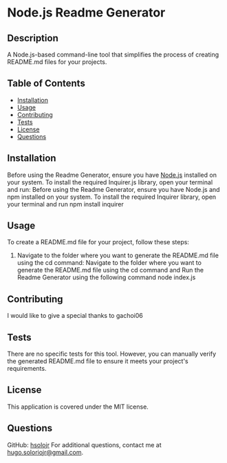 
  # Node.js Readme Generator
  
  ## Description
  A Node.js-based command-line tool that simplifies the process of creating README.md files for your projects.
  
  ## Table of Contents
  - [Installation](#installation)
  - [Usage](#usage)
  - [Contributing](#contributing)
  - [Tests](#tests)
  - [License](#license)
  - [Questions](#questions)
  
  ## Installation
  Before using the Readme Generator, ensure you have [Node.js](https://nodejs.org/) installed on your system. To install the required Inquirer.js library, open your terminal and run:
  Before using the Readme Generator, ensure you have Node.js and npm installed on your system. To install the required Inquirer library, open your terminal and run npm install inquirer
  
  ## Usage
  To create a README.md file for your project, follow these steps:
  1. Navigate to the folder where you want to generate the README.md file using the cd command:
  Navigate to the folder where you want to generate the README.md file using the cd command and Run the Readme Generator using the following command node index.js
  
  ## Contributing
  I would like to give a special thanks to gachoi06
  
  ## Tests
  There are no specific tests for this tool. However, you can manually verify the generated README.md file to ensure it meets your project's requirements.
  
  ## License
  This application is covered under the MIT license.
  
  ## Questions
  GitHub: [hsolojr](https://github.com/hsolojr)
  For additional questions, contact me at hugo.soloriojr@gmail.com.
  